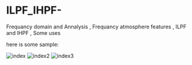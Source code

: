# ILPF_IHPF-
Frequancy domain and Annalysis , Frequancy atmosphere features , ILPF and IHPF , Some uses

here is some sample:

![index](https://user-images.githubusercontent.com/96078633/162670808-8978bbba-8da5-4a0b-bad1-5d423e9d781d.png)
![index2](https://user-images.githubusercontent.com/96078633/162670817-9e6e00e9-973a-458f-9d2a-2a9cca4d9029.png)
![index3](https://user-images.githubusercontent.com/96078633/162670987-7ce8966c-0a15-4080-89c0-79caf696662c.png)
